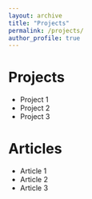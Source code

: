 ```yaml
---
layout: archive
title: "Projects"
permalink: /projects/
author_profile: true
---
```


Projects
======
* Project 1
* Project 2
* Project 3

Articles
======
* Article 1
* Article 2
* Article 3